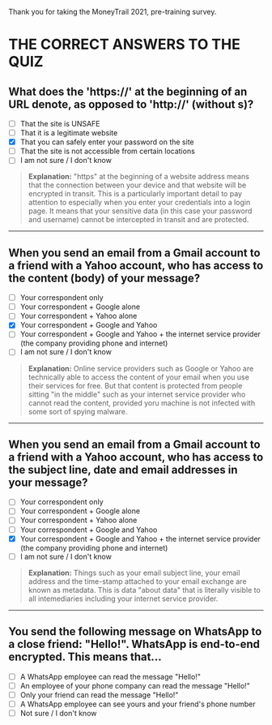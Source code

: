 Thank you for taking the MoneyTrail 2021, pre-training survey.

# THE CORRECT ANSWERS TO THE QUIZ

## What does the 'https://' at the beginning of an URL denote, as opposed to 'http://' (without s)?
- [ ] That the site is UNSAFE
- [ ] That it is a legitimate website
- [x] That you can safely enter your password on the site
- [ ] That the site is not accessible from certain locations
- [ ] I am not sure / I don't know

> **Explanation:** "https" at the beginning of a website address means that the connection between your device and that website will be encrypted in transit. This is a particularly important detail to pay attention to especially when you enter your credentials into a login page. It means that your sensitive data (in this case your password and username) cannot be intercepted in transit and are protected.

---

## When you send an email from a Gmail account to a friend with a Yahoo account, who has access to the content (body) of your message?
- [ ] Your correspondent only
- [ ] Your correspondent + Google alone
- [ ] Your correspondent + Yahoo alone
- [x] Your correspondent + Google and Yahoo
- [ ] Your correspondent + Google and Yahoo + the internet service provider (the company providing phone and internet)
- [ ] I am not sure / I don't know

> **Explanation:** Online service providers such as Google or Yahoo are technically able to access the content of your email when you use their services for free. But that content is protected from people sitting "in the middle" such as your internet service provider who cannot read the content, provided yoru machine is not infected with some sort of spying malware.

---

## When you send an email from a Gmail account to a friend with a Yahoo account, who has access to the subject line, date and email addresses in your message?


- [ ] Your correspondent only
- [ ] Your correspondent + Google alone
- [ ] Your correspondent + Yahoo alone
- [ ] Your correspondent + Google and Yahoo
- [x] Your correspondent + Google and Yahoo + the internet service provider (the company providing phone and internet)
- [ ] I am not sure / I don't know

> **Explanation:** Things such as your email subject line, your email address and the time-stamp attached to your email exchange are known as metadata. This is data "about data" that is literally visible to all intemediaries including your internet service provider.

---

## You send the following message on WhatsApp to a close friend: "Hello!". WhatsApp is end-to-end encrypted. This means that...

- [ ] A WhatsApp employee can read the message "Hello!"
- [ ] An employee of your phone company can read the message "Hello!"
- [ ] Only your friend can read the message "Hello!"
- [ ] A WhatsApp employee can see yours and your friend's phone number
- [ ] Not sure / I don't know
